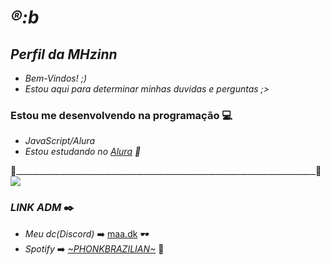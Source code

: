 # _®️:b_

## *_Perfil da MHzinn_*

- _Bem-Vindos! ;)_
- _Estou aqui para determinar minhas duvidas e perguntas ;>_

### Estou me desenvolvendo na programação 💻
- _JavaScript/Alura_
- _Estou estudando no [Alura](https://www.alura.com.br/) 🔗_

🥀___________________________________________________________________________🥀
![](https://media1.tenor.com/m/gFBfnd5eFRoAAAAC/anime-black.gif)

### _LINK ADM_ ✒️
- _Meu dc(Discord)_ ➡️ [maa.dk](https://discord.com/channels/@me/maa.dk#8897) 🕶️
- _Spotify_ ➡️ [_~PHONKBRAZILIAN~_](https://open.spotify.com/playlist/3SDqOaYXgpsomKlEM8RDxG?si=6f2a66fadcd44bcb) 🎵 
